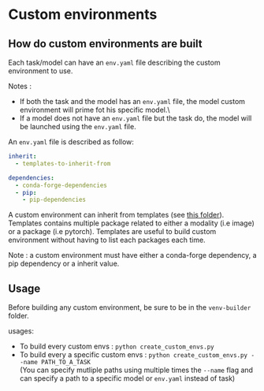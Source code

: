 # Custom environments

## How do custom environments are built

Each task/model can have an `env.yaml` file describing the custom environment to use.

Notes :
- If both the task and the model has an `env.yaml` file, the model custom environment will prime fot his specific model.\
- If a model does not have an `env.yaml` file but the task do, the model will be launched using the `env.yaml` file.

An `env.yaml` file is described as follow:
```yaml
inherit:
  - templates-to-inherit-from

dependencies:
  - conda-forge-dependencies
  - pip:
    - pip-dependencies
```

A custom environment can inherit from templates (see [this folder](src/venv-builder/envs)).\
Templates contains multiple package related to either a modality (i.e image) or a package (i.e pytorch). Templates are useful to build custom environment without having to list each packages each time.

Note : a custom environment must have either a conda-forge dependency, a pip dependency or a inherit value.

## Usage

Before building any custom environment, be sure to be in the `venv-builder` folder.

usages:
* To build every custom envs : `python create_custom_envs.py`
* To build every a specific custom envs : `python create_custom_envs.py --name PATH_TO_A_TASK` \
(You can specify mutliple paths using multiple times the `--name` flag and can specify a path to a specific model or `env.yaml` instead of task)